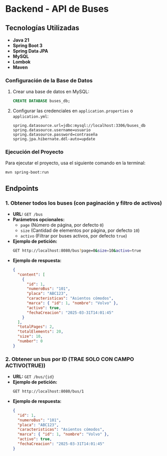 # Backend - API de Buses

## Tecnologías Utilizadas
- **Java 21**
- **Spring Boot 3**
- **Spring Data JPA**
- **MySQL**
- **Lombok**
- **Maven**

### Configuración de la Base de Datos
1. Crear una base de datos en MySQL:
   ```sql
   CREATE DATABASE buses_db;
   ```
2. Configurar las credenciales en `application.properties` o `application.yml`:
   ```properties
   spring.datasource.url=jdbc:mysql://localhost:3306/buses_db
   spring.datasource.username=usuario
   spring.datasource.password=contraseña
   spring.jpa.hibernate.ddl-auto=update
   ```

### Ejecución del Proyecto
Para ejecutar el proyecto, usa el siguiente comando en la terminal:
```sh
mvn spring-boot:run
```

## Endpoints
### 1. Obtener todos los buses (con paginación y filtro de activos)
- **URL:** `GET /bus`
- **Parámetros opcionales:**
  - `page` (Número de página, por defecto `0`)
  - `size` (Cantidad de elementos por página, por defecto `10`)
  - `activo` (Filtrar por buses activos, por defecto `true`)
- **Ejemplo de petición:**
  ```sh
  GET http://localhost:8080/bus?page=0&size=10&activo=true
  ```
- **Ejemplo de respuesta:**
  ```json
  {
    "content": [
      {
        "id": 1,
        "numeroBus": "101",
        "placa": "ABC123",
        "caracteristicas": "Asientos cómodos",
        "marca": { "id": 1, "nombre": "Volvo" },
        "activo": true,
        "fechaCreacion": "2025-03-31T14:01:45"
      }
    ],
    "totalPages": 2,
    "totalElements": 20,
    "size": 10,
    "number": 0
  }
  ```

### 2. Obtener un bus por ID (TRAE SOLO CON CAMPO ACTIVO(TRUE))
- **URL:** `GET /bus/{id}`
- **Ejemplo de petición:**
  ```sh
  GET http://localhost:8080/bus/1
  ```
- **Ejemplo de respuesta:**
  ```json
  {
    "id": 1,
    "numeroBus": "101",
    "placa": "ABC123",
    "caracteristicas": "Asientos cómodos",
    "marca": { "id": 1, "nombre": "Volvo" },
    "activo": true,
    "fechaCreacion": "2025-03-31T14:01:45"
  }
  ```





